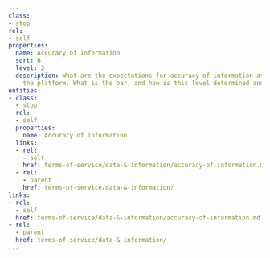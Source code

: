 ```yaml
---
class:
- stop
rel:
- self
properties:
  name: Accuracy of Information
  sort: 6
  level: 2
  description: What are the expectations for accuracy of information available via
    the platform. What is the bar, and how is this level determined and enforced.
entities:
- class:
  - stop
  rel:
  - self
  properties:
    name: Accuracy of Information
  links:
  - rel:
    - self
    href: terms-of-service/data-&-information/accuracy-of-information.md
  - rel:
    - parent
    href: terms-of-service/data-&-information/
links:
- rel:
  - self
  href: terms-of-service/data-&-information/accuracy-of-information.md
- rel:
  - parent
  href: terms-of-service/data-&-information/
...
```

